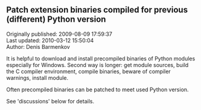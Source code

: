 ## Patch extension binaries compiled for previous (different) Python version  
Originally published: 2009-08-09 17:59:37  
Last updated: 2010-03-12 15:50:04  
Author: Denis Barmenkov  
  
It is helpful to download and install precompiled binaries of Python modules especially for Windows. Second way is longer: get module sources, build the C compiler environment, compile binaries, beware of compiler warnings, install module.

Often precompiled binaries can be patched to meet used Python version. 

See 'discussions' below for details.
